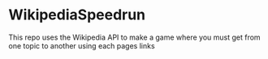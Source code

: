 # WikipediaSpeedrun
 This repo uses the Wikipedia API to make a game where you must get from one topic to another using each pages links
